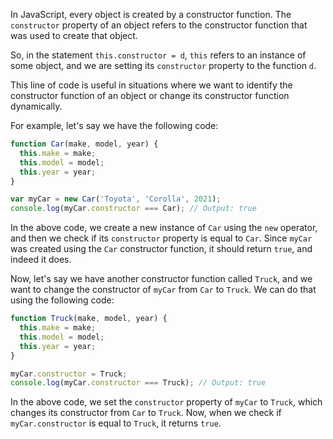 In JavaScript, every object is created by a constructor function. The `constructor` property of an object refers to the constructor function that was used to create that object.

So, in the statement `this.constructor = d`, `this` refers to an instance of some object, and we are setting its `constructor` property to the function `d`.

This line of code is useful in situations where we want to identify the constructor function of an object or change its constructor function dynamically.

For example, let's say we have the following code:

```js
function Car(make, model, year) {
  this.make = make;
  this.model = model;
  this.year = year;
}

var myCar = new Car('Toyota', 'Corolla', 2021);
console.log(myCar.constructor === Car); // Output: true
```

In the above code, we create a new instance of `Car` using the `new` operator, and then we check if its `constructor` property is equal to `Car`. Since `myCar` was created using the `Car` constructor function, it should return `true`, and indeed it does.

Now, let's say we have another constructor function called `Truck`, and we want to change the constructor of `myCar` from `Car` to `Truck`. We can do that using the following code:

```js
function Truck(make, model, year) {
  this.make = make;
  this.model = model;
  this.year = year;
}

myCar.constructor = Truck;
console.log(myCar.constructor === Truck); // Output: true
```

In the above code, we set the `constructor` property of `myCar` to `Truck`, which changes its constructor from `Car` to `Truck`. Now, when we check if `myCar.constructor` is equal to `Truck`, it returns `true`.